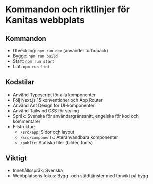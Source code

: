 # Kommandon och riktlinjer för Kanitas webbplats

## Kommandon
- Utveckling: `npm run dev` (använder turbopack)
- Bygge: `npm run build`
- Start: `npm run start`
- Lint: `npm run lint`

## Kodstilar
- Använd Typescript för alla komponenter
- Följ Next.js 15 konventioner och App Router
- Använd Ant Design för UI-komponenter
- Använd Tailwind CSS för styling
- Språk: Svenska för användargränssnitt, engelska för kod och kommentarer
- Filstruktur: 
  - `/src/app`: Sidor och layout
  - `/src/components`: Återanvändbara komponenter
  - `/public`: Statiska filer (bilder, fonts)

## Viktigt
- Innehållsspråk: Svenska
- Webbplatsens fokus: Bygg- och städtjänster med tonvikt på bygg